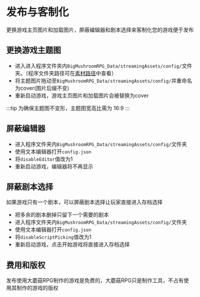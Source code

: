 # 发布与客制化
更换游戏主页图片和加载图片，屏蔽编辑器和剧本选择来客制化您的游戏便于发布

## 更换游戏主题图
- 进入进入程序文件夹内`BigMushroomRPG_Data/streamingAssets/config/`文件夹。（程序文件夹路径可在[素材路径](./storyboard.html#素材路径)中查看）
- 将主题图片拖动至`BigMushroomRPG_Data/streamingAssets/config/`并重命名为cover(图片后缀不变)
- 重新启动游戏，游戏主页图片和加载图片会被替换为cover

:::tip
为确保主题图不变形，主题图宽高比需为 16:9
:::

## 屏蔽编辑器
- 进入程序文件夹内`BigMushroomRPG_Data/streamingAssets/config/`文件夹
- 使用文本编辑器打开`config.json`
- 将`disableEditor`值改为1
- 重新启动游戏，编辑器将不再显示

## 屏蔽剧本选择
如果游戏只有一个剧本，可以屏蔽剧本选择让玩家直接进入存档选择
- 把多余的剧本删掉只留下一个需要的剧本
- 进入程序文件夹内`BigMushroomRPG_Data/streamingAssets/config/`文件夹
- 使用文本编辑器打开`config.json`
- 将`disableScriptPicking`值改为1
- 重新启动游戏，点击开始游戏将直接进入存档选择

## 费用和版权
发布使用大蘑菇RPG制作的游戏是免费的，大蘑菇RPG只是制作工具，不占有使用其制作的游戏的版权